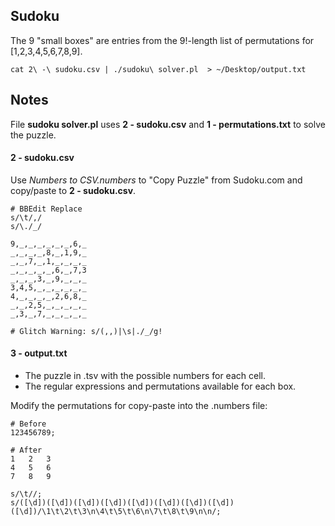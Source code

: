 ## Sudoku
The 9 "small boxes" are entries from the 9!-length list of permutations for [1,2,3,4,5,6,7,8,9]. 


```
cat 2\ -\ sudoku.csv | ./sudoku\ solver.pl  > ~/Desktop/output.txt 
```


## Notes

File **sudoku solver.pl** uses **2 - sudoku.csv** and **1 - permutations.txt** to solve the puzzle.

#### 2 - sudoku.csv
Use *Numbers to CSV.numbers* to "Copy Puzzle" from Sudoku.com and copy/paste to **2 - sudoku.csv**.
```
# BBEdit Replace
s/\t/,/
s/\./_/
```

```
9,_,_,_,_,_,_,6,_
_,_,_,_,8,_,1,9,_
_,_,7,_,1,_,_,_,_
_,_,_,_,_,6,_,7,3
_,_,_,3,_,9,_,_,_
3,4,5,_,_,_,_,_,_
4,_,_,_,_,2,6,8,_
_,_,2,5,_,_,_,_,_
_,3,_,7,_,_,_,_,_

# Glitch Warning: s/(,,)|\s|./_/g!
```

#### 3 - output.txt
- The puzzle in .tsv with the possible numbers for each cell.
- The regular expressions and permutations available for each box.

Modify the permutations for copy-paste into the .numbers file:
```
# Before
123456789;

# After
1	2	3
4	5	6
7	8	9
```


```
s/\t//;
s/([\d])([\d])([\d])([\d])([\d])([\d])([\d])([\d])([\d])/\1\t\2\t\3\n\4\t\5\t\6\n\7\t\8\t\9\n\n/;
```